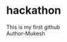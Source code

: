 # hackathon
This is my first github
<br>
Author-Mukesh 
<html>
  <head>
    <title> This is my practice in gituhb
      <h1>Hey guys how are you </h1>
        <h2>It's like fantastic<h2>
  </head>
</html>
